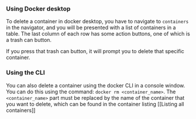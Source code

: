 ### Using Docker desktop
To delete a container in docker desktop, you have to navigate to `containers` in the navigator, and you will be presented with a list of containers in a table. The last column of each row has some action buttons, one of which is a trash can button.

If you press that trash can button, it will prompt you to delete that specific container.

### Using the CLI
You can also delete a container using the docker CLI in a console window. You can do this using the command: `docker rm <container_name>`. The `<container_name>` part must be replaced by the name of the container that you want to delete, which can be found in the container listing [[Listing all containers]]